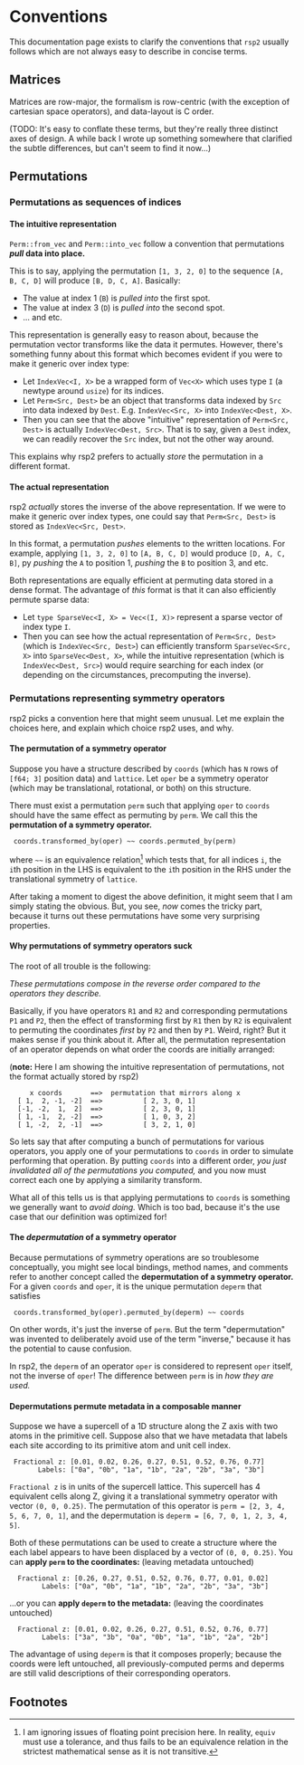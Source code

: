 # Conventions

This documentation page exists to clarify the conventions that `rsp2` usually follows which are not always easy to describe in concise terms.

## Matrices

Matrices are row-major, the formalism is row-centric (with the exception of cartesian space operators), and data-layout is C order.

(TODO: It's easy to conflate these terms, but they're really three distinct axes of design.  A while back I wrote up something somewhere that clarified the subtle differences, but can't seem to find it now...)

## Permutations
### Permutations as sequences of indices

#### The intuitive representation

`Perm::from_vec` and `Perm::into_vec` follow a convention that permutations __*pull* data into place.__

This is to say, applying the permutation `[1, 3, 2, 0]` to the sequence `[A, B, C, D]` will produce `[B, D, C, A]`. Basically:

* The value at index 1 (`B`) is _pulled into_ the first spot.
* The value at index 3 (`D`) is _pulled into_ the second spot.
* ... and etc.

This representation is generally easy to reason about, because the permutation vector transforms like the data it permutes. However, there's something funny about this format which becomes evident if you were to make it generic over index type:

* Let `IndexVec<I, X>` be a wrapped form of `Vec<X>` which uses type `I` (a newtype around `usize`) for its indices.
* Let `Perm<Src, Dest>` be an object that transforms data indexed by `Src` into data indexed by `Dest`.  E.g. `IndexVec<Src, X>` into `IndexVec<Dest, X>`.
* Then you can see that the above "intuitive" representation of `Perm<Src, Dest>` is actually `IndexVec<Dest, Src>`.  That is to say, given a `Dest` index, we can readily recover the `Src` index, but not the other way around.

This explains why rsp2 prefers to actually *store* the permutation in a different format.

#### The actual representation

rsp2 *actually* stores the inverse of the above representation.  If we were to make it generic over index types, one could say that `Perm<Src, Dest>` is stored as `IndexVec<Src, Dest>`.

In this format, a permutation _pushes_ elements to the written locations. For example, applying `[1, 3, 2, 0]` to `[A, B, C, D]` would produce `[D, A, C, B]`, py *pushing* the `A` to position 1, *pushing* the `B` to position 3, and etc.

Both representations are equally efficient at permuting data stored in a dense format.  The advantage of *this* format is that it can also efficiently permute sparse data:

* Let `type SparseVec<I, X> = Vec<(I, X)>` represent a sparse vector of index type `I`.
* Then you can see how the actual representation of `Perm<Src, Dest>` (which is `IndexVec<Src, Dest>`) can efficiently transform `SparseVec<Src, X>` into `SparseVec<Dest, X>`, while the intuitive representation (which is `IndexVec<Dest, Src>`) would require searching for each index (or depending on the circumstances, precomputing the inverse).

### Permutations representing symmetry operators

rsp2 picks a convention here that might seem unusual.  Let me explain the choices here, and explain which choice rsp2 uses, and why.

#### The permutation of a symmetry operator

Suppose you have a structure described by `coords` (which has `N` rows of `[f64; 3]` position data) and `lattice`.  Let `oper` be a symmetry operator (which may be translational, rotational, or both) on this structure.

There must exist a permutation `perm` such that applying `oper` to `coords` should have the same effect as permuting by `perm`.  We call this the **permutation of a symmetry operator.**

```text
 coords.transformed_by(oper) ~~ coords.permuted_by(perm)
```

where `~~` is an equivalence relation[^1] which tests that, for all indices `i`, the `i`th position in the LHS is equivalent to the `i`th position in the RHS under the translational symmetry of `lattice`.

After taking a moment to digest the above definition, it might seem that I am simply stating the obvious.  But, you see, *now* comes the tricky part, because it turns out these permutations have some very surprising properties.

#### Why permutations of symmetry operators suck

The root of all trouble is the following:

*These permutations compose in the reverse order compared to the operators they describe.*

Basically, if you have operators `R1` and `R2` and corresponding permutations `P1` and `P2`, then the effect of transforming first by `R1` then by `R2` is equivalent to permuting the coordinates *first* by `P2` and then by `P1`.  Weird, right?  But it makes sense if you think about it. After all, the permutation representation of an operator depends on what order the coords are initially arranged:

(**note:** Here I am showing the intuitive representation of permutations, not the format actually stored by rsp2)

```
     x coords       ==>  permutation that mirrors along x
  [ 1,  2, -1, -2]  ==>          [ 2, 3, 0, 1]
  [-1, -2,  1,  2]  ==>          [ 2, 3, 0, 1]
  [ 1, -1,  2, -2]  ==>          [ 1, 0, 3, 2]
  [ 1, -2,  2, -1]  ==>          [ 3, 2, 1, 0]

```

So lets say that after computing a bunch of permutations for various operators, you apply one of your permutations to `coords` in order to simulate performing that operation.  By putting `coords` into a different order, *you just invalidated all of the permutations you computed,* and you now must correct each one by applying a similarity transform.

What all of this tells us is that applying permutations to `coords` is something we generally want to *avoid doing.*  Which is too bad, because it's the use case that our definition was optimized for!

#### The _depermutation_ of a symmetry operator

Because permutations of symmetry operations are so troublesome conceptually, you might see local bindings, method names, and comments refer to another concept called the **depermutation of a symmetry operator.**  For a given `coords` and `oper`, it is the unique permutation `deperm` that satisfies

```
 coords.transformed_by(oper).permuted_by(deperm) ~~ coords
```

On other words, it's just the inverse of `perm`.  But the term "depermutation" was invented to deliberately avoid use of the term "inverse," because it has the potential to cause confusion.

In rsp2, the `deperm` of an operator `oper` is considered to represent `oper` itself, not the inverse of `oper`! The difference between `perm` is in *how they are used.*

#### Depermutations permute metadata in a composable manner

Suppose we have a supercell of a 1D structure along the Z axis with two atoms in the primitive cell. Suppose also that we have metadata that labels each site according to its primitive atom and unit cell index.

 ```
  Fractional z: [0.01, 0.02, 0.26, 0.27, 0.51, 0.52, 0.76, 0.77]
        Labels: ["0a", "0b", "1a", "1b", "2a", "2b", "3a", "3b"]
 ```

`Fractional z` is in units of the supercell lattice.  This supercell has 4 equivalent cells along Z, giving it a translational symmetry operator with vector `(0, 0, 0.25)`. The permutation of this operator is `perm = [2, 3, 4, 5, 6, 7, 0, 1]`, and the depermutation is `deperm = [6, 7, 0, 1, 2, 3, 4, 5]`.

Both of these permutations can be used to create a structure where the each label appears to have been displaced by a vector of `(0, 0, 0.25)`.  You can **apply `perm` to the coordinates:** (leaving metadata untouched)

```
  Fractional z: [0.26, 0.27, 0.51, 0.52, 0.76, 0.77, 0.01, 0.02]
        Labels: ["0a", "0b", "1a", "1b", "2a", "2b", "3a", "3b"]
```

...or you can **apply `deperm` to the metadata:** (leaving the coordinates untouched)

```
  Fractional z: [0.01, 0.02, 0.26, 0.27, 0.51, 0.52, 0.76, 0.77]
        Labels: ["3a", "3b", "0a", "0b", "1a", "1b", "2a", "2b"]
```

The advantage of using `deperm` is that it composes properly; because the coords were left untouched, all previously-computed perms and deperms are still valid descriptions of their corresponding operators.

## Footnotes

[^1]: I am ignoring issues of floating point precision here.  In reality, `equiv` must use a tolerance, and thus fails to be an equivalence relation in the strictest mathematical sense as it is not transitive.
